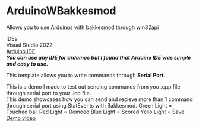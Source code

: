 # ArduinoWBakkesmod
Allows you to use Arduinos with bakkesmod through win32api

IDEs \
Visual Studio 2022 \
[Arduino IDE](https://support.arduino.cc/hc/en-us/articles/360019833020-Download-and-install-Arduino-IDE) \
***You can use any IDE for arduinos but I found that Arduino IDE was simple and easy to use.***


This template allows you to write commands through **Serial Port**.

This is a demo I made to test out sending commands from you .cpp file through serial port to your .ino file. \
This demo showcases how you can send and recieve more than 1 command through serial port using StatEvents with Bakkesmod.
Green Light = Touched ball
Red Light = Demoed
Blue Light = Scored
Yello Light = Save \
[Demo video](https://imgur.com/a/uP2UeMF)
